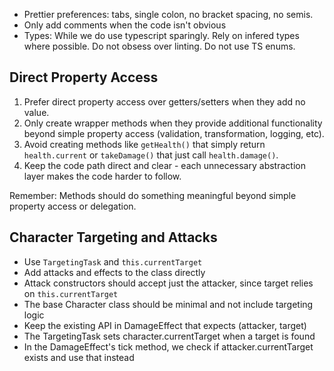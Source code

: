 - Prettier preferences: tabs, single colon, no bracket spacing, no semis.
- Only add comments when the code isn't obvious
- Types: While we do use typescript sparingly. Rely on infered types where possible. Do not obsess over linting. Do not use TS enums.

## Direct Property Access

1. Prefer direct property access over getters/setters when they add no value.
2. Only create wrapper methods when they provide additional functionality beyond simple property access (validation, transformation, logging, etc).
3. Avoid creating methods like `getHealth()` that simply return `health.current` or `takeDamage()` that just call `health.damage()`.
4. Keep the code path direct and clear - each unnecessary abstraction layer makes the code harder to follow.

Remember: Methods should do something meaningful beyond simple property access or delegation.

## Character Targeting and Attacks

- Use `TargetingTask` and `this.currentTarget`
- Add attacks and effects to the class directly
- Attack constructors should accept just the attacker, since target relies on `this.currentTarget`
- The base Character class should be minimal and not include targeting logic
- Keep the existing API in DamageEffect that expects (attacker, target)
- The TargetingTask sets character.currentTarget when a target is found
- In the DamageEffect's tick method, we check if attacker.currentTarget exists and use that instead
